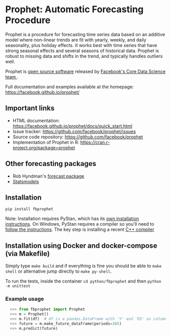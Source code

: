 # Prophet: Automatic Forecasting Procedure

Prophet is a procedure for forecasting time series data based on an additive model where non-linear trends are fit with yearly, weekly, and daily seasonality, plus holiday effects. It works best with time series that have strong seasonal effects and several seasons of historical data. Prophet is robust to missing data and shifts in the trend, and typically handles outliers well.

Prophet is [open source software](https://code.facebook.com/projects/>)  released by [Facebook's Core Data Science team ](https://research.fb.com/category/data-science/).

Full documentation and examples available at the homepage: https://facebook.github.io/prophet/

## Important links

- HTML documentation: https://facebook.github.io/prophet/docs/quick_start.html
- Issue tracker: https://github.com/facebook/prophet/issues
- Source code repository: https://github.com/facebook/prophet
- Implementation of Prophet in R: https://cran.r-project.org/package=prophet

## Other forecasting packages

- Rob Hyndman's [forecast package](http://robjhyndman.com/software/forecast/)
- [Statsmodels](http://statsmodels.sourceforge.net/)

## Installation

```shell
pip install fbprophet
```
Note:  Installation requires PyStan, which has its [own installation instructions](http://pystan.readthedocs.io/en/latest/installation_beginner.html).
On Windows, PyStan requires a compiler so you'll need to [follow the instructions](http://pystan.readthedocs.io/en/latest/windows.html).
 The key step is installing a recent [C++ compiler](https://visualstudio.microsoft.com/visual-cpp-build-tools/)

## Installation using Docker and docker-compose (via Makefile)

Simply type `make build` and if everything is fine you should be able to `make shell` or alternative jump directly to `make py-shell`.

To run the tests, inside the container `cd python/fbprophet` and then `python -m unittest`

### Example usage

```python
  >>> from fbprophet import Prophet
  >>> m = Prophet()
  >>> m.fit(df)  # df is a pandas.DataFrame with 'Y' and 'DS' as columns
  >>> future = m.make_future_dataframe(periods=365)
  >>> m.predict(future)
  ```
